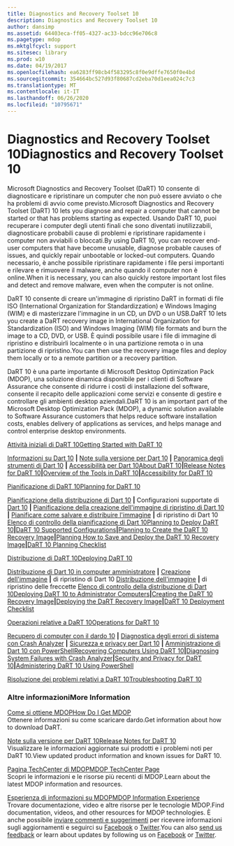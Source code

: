 ```yaml
---
title: Diagnostics and Recovery Toolset 10
description: Diagnostics and Recovery Toolset 10
author: dansimp
ms.assetid: 64403eca-ff05-4327-ac33-bdcc96e706c8
ms.pagetype: mdop
ms.mktglfcycl: support
ms.sitesec: library
ms.prod: w10
ms.date: 04/19/2017
ms.openlocfilehash: ea6283ff98cb4f583295c8f0e9dffe7650f0e4bd
ms.sourcegitcommit: 354664bc527d93f80687cd2eba70d1eea024c7c3
ms.translationtype: MT
ms.contentlocale: it-IT
ms.lasthandoff: 06/26/2020
ms.locfileid: "10795671"
---
```

# <span data-ttu-id="ab7fb-103">Diagnostics and Recovery Toolset 10</span><span class="sxs-lookup"><span data-stu-id="ab7fb-103">Diagnostics and Recovery Toolset 10</span></span>


<span data-ttu-id="ab7fb-104">Microsoft Diagnostics and Recovery Toolset (DaRT) 10 consente di diagnosticare e ripristinare un computer che non può essere avviato o che ha problemi di avvio come previsto.</span><span class="sxs-lookup"><span data-stu-id="ab7fb-104">Microsoft Diagnostics and Recovery Toolset (DaRT) 10 lets you diagnose and repair a computer that cannot be started or that has problems starting as expected.</span></span> <span data-ttu-id="ab7fb-105">Usando DaRT 10, puoi recuperare i computer degli utenti finali che sono diventati inutilizzabili, diagnosticare probabili cause di problemi e ripristinare rapidamente i computer non avviabili o bloccati.</span><span class="sxs-lookup"><span data-stu-id="ab7fb-105">By using DaRT 10, you can recover end-user computers that have become unusable, diagnose probable causes of issues, and quickly repair unbootable or locked-out computers.</span></span> <span data-ttu-id="ab7fb-106">Quando necessario, è anche possibile ripristinare rapidamente i file persi importanti e rilevare e rimuovere il malware, anche quando il computer non è online.</span><span class="sxs-lookup"><span data-stu-id="ab7fb-106">When it is necessary, you can also quickly restore important lost files and detect and remove malware, even when the computer is not online.</span></span>

<span data-ttu-id="ab7fb-107">DaRT 10 consente di creare un'immagine di ripristino DaRT in formati di file ISO (International Organization for Standardizzation) e Windows Imaging (WIM) e di masterizzare l'immagine in un CD, un DVD o un USB.</span><span class="sxs-lookup"><span data-stu-id="ab7fb-107">DaRT 10 lets you create a DaRT recovery image in International Organization for Standardization (ISO) and Windows Imaging (WIM) file formats and burn the image to a CD, DVD, or USB.</span></span> <span data-ttu-id="ab7fb-108">È quindi possibile usare i file di immagine di ripristino e distribuirli localmente o in una partizione remota o in una partizione di ripristino.</span><span class="sxs-lookup"><span data-stu-id="ab7fb-108">You can then use the recovery image files and deploy them locally or to a remote partition or a recovery partition.</span></span>

<span data-ttu-id="ab7fb-109">DaRT 10 è una parte importante di Microsoft Desktop Optimization Pack (MDOP), una soluzione dinamica disponibile per i clienti di Software Assurance che consente di ridurre i costi di installazione del software, consente il recapito delle applicazioni come servizi e consente di gestire e controllare gli ambienti desktop aziendali.</span><span class="sxs-lookup"><span data-stu-id="ab7fb-109">DaRT 10 is an important part of the Microsoft Desktop Optimization Pack (MDOP), a dynamic solution available to Software Assurance customers that helps reduce software installation costs, enables delivery of applications as services, and helps manage and control enterprise desktop environments.</span></span>

<a href="" id="getting-started-with-dart-10"></a>[<span data-ttu-id="ab7fb-110">Attività iniziali di DaRT 10</span><span class="sxs-lookup"><span data-stu-id="ab7fb-110">Getting Started with DaRT 10</span></span>](getting-started-with-dart-10.md)  

<span data-ttu-id="ab7fb-111">[Informazioni su Dart 10](about-dart-10.md) **|** [Note sulla versione per Dart 10](release-notes-for-dart-10.md) **|** [Panoramica degli strumenti di Dart 10](overview-of-the-tools-in-dart-10.md) **|** [Accessibilità per Dart 10](accessibility-for-dart-10.md)</span><span class="sxs-lookup"><span data-stu-id="ab7fb-111">[About DaRT 10](about-dart-10.md)**|**[Release Notes for DaRT 10](release-notes-for-dart-10.md)**|**[Overview of the Tools in DaRT 10](overview-of-the-tools-in-dart-10.md)**|**[Accessibility for DaRT 10](accessibility-for-dart-10.md)</span></span>

<a href="" id="planning-for-dart-10"></a>[<span data-ttu-id="ab7fb-112">Pianificazione di DaRT 10</span><span class="sxs-lookup"><span data-stu-id="ab7fb-112">Planning for DaRT 10</span></span>](planning-for-dart-10.md)  

<span data-ttu-id="ab7fb-113">[Pianificazione della distribuzione di Dart 10](planning-to-deploy-dart-10.md) **|** Configurazioni supportate di [Dart 10](dart-10-supported-configurations.md) **|** [Pianificazione della creazione dell'immagine di ripristino di Dart 10](planning-to-create-the-dart-10-recovery-image.md) **|** [Pianificare come salvare e distribuire l'immagine](planning-how-to-save-and-deploy-the-dart-10-recovery-image.md) **|** di ripristino di Dart 10 [Elenco di controllo della pianificazione di Dart 10](dart-10-planning-checklist.md)</span><span class="sxs-lookup"><span data-stu-id="ab7fb-113">[Planning to Deploy DaRT 10](planning-to-deploy-dart-10.md)**|**[DaRT 10 Supported Configurations](dart-10-supported-configurations.md)**|**[Planning to Create the DaRT 10 Recovery Image](planning-to-create-the-dart-10-recovery-image.md)**|**[Planning How to Save and Deploy the DaRT 10 Recovery Image](planning-how-to-save-and-deploy-the-dart-10-recovery-image.md)**|**[DaRT 10 Planning Checklist](dart-10-planning-checklist.md)</span></span>

<a href="" id="deploying-dart-10"></a>[<span data-ttu-id="ab7fb-114">Distribuzione di DaRT 10</span><span class="sxs-lookup"><span data-stu-id="ab7fb-114">Deploying DaRT 10</span></span>](deploying-dart-10.md)  

<span data-ttu-id="ab7fb-115">[Distribuzione di Dart 10 in computer amministratore](deploying-dart-10-to-administrator-computers.md) **|** [Creazione dell'immagine](creating-the-dart-10-recovery-image.md) **|** di ripristino di Dart 10 [Distribuzione dell'immagine](deploying-the-dart-recovery-image-dart-10.md) **|** di ripristino delle freccette [Elenco di controllo della distribuzione di Dart 10](dart-10-deployment-checklist.md)</span><span class="sxs-lookup"><span data-stu-id="ab7fb-115">[Deploying DaRT 10 to Administrator Computers](deploying-dart-10-to-administrator-computers.md)**|**[Creating the DaRT 10 Recovery Image](creating-the-dart-10-recovery-image.md)**|**[Deploying the DaRT Recovery Image](deploying-the-dart-recovery-image-dart-10.md)**|**[DaRT 10 Deployment Checklist](dart-10-deployment-checklist.md)</span></span>

<a href="" id="operations-for-dart-10"></a>[<span data-ttu-id="ab7fb-116">Operazioni relative a DaRT 10</span><span class="sxs-lookup"><span data-stu-id="ab7fb-116">Operations for DaRT 10</span></span>](operations-for-dart-10.md)  

<span data-ttu-id="ab7fb-117">[Recupero di computer con il dardo 10](recovering-computers-using-dart-10.md) **|** [Diagnostica degli errori di sistema con Crash Analyzer](diagnosing-system-failures-with-crash-analyzer-dart-10.md) **|** [Sicurezza e privacy per Dart 10](security-and-privacy-for-dart-10.md) **|** [Amministrazione di Dart 10 con PowerShell](administering-dart-10-using-powershell.md)</span><span class="sxs-lookup"><span data-stu-id="ab7fb-117">[Recovering Computers Using DaRT 10](recovering-computers-using-dart-10.md)**|**[Diagnosing System Failures with Crash Analyzer](diagnosing-system-failures-with-crash-analyzer-dart-10.md)**|**[Security and Privacy for DaRT 10](security-and-privacy-for-dart-10.md)**|**[Administering DaRT 10 Using PowerShell](administering-dart-10-using-powershell.md)</span></span>

<a href="" id="troubleshooting-dart-10"></a>[<span data-ttu-id="ab7fb-118">Risoluzione dei problemi relativi a DaRT 10</span><span class="sxs-lookup"><span data-stu-id="ab7fb-118">Troubleshooting DaRT 10</span></span>](troubleshooting-dart-10.md)  

### <span data-ttu-id="ab7fb-119">Altre informazioni</span><span class="sxs-lookup"><span data-stu-id="ab7fb-119">More Information</span></span>

<a href="" id="how-do-i-get-mdop"></a>[<span data-ttu-id="ab7fb-120">Come si ottiene MDOP</span><span class="sxs-lookup"><span data-stu-id="ab7fb-120">How Do I Get MDOP</span></span>](https://go.microsoft.com/fwlink/?LinkId=322049)  
<span data-ttu-id="ab7fb-121">Ottenere informazioni su come scaricare dardo.</span><span class="sxs-lookup"><span data-stu-id="ab7fb-121">Get information about how to download DaRT.</span></span>

<a href="" id="release-notes-for-dart-10"></a>[<span data-ttu-id="ab7fb-122">Note sulla versione per DaRT 10</span><span class="sxs-lookup"><span data-stu-id="ab7fb-122">Release Notes for DaRT 10</span></span>](release-notes-for-dart-10.md)  
<span data-ttu-id="ab7fb-123">Visualizzare le informazioni aggiornate sui prodotti e i problemi noti per DaRT 10.</span><span class="sxs-lookup"><span data-stu-id="ab7fb-123">View updated product information and known issues for DaRT 10.</span></span>

<a href="" id="mdop-techcenter-page"></a>[<span data-ttu-id="ab7fb-124">Pagina TechCenter di MDOP</span><span class="sxs-lookup"><span data-stu-id="ab7fb-124">MDOP TechCenter Page</span></span>](https://go.microsoft.com/fwlink/p/?LinkId=225286)  
<span data-ttu-id="ab7fb-125">Scopri le informazioni e le risorse più recenti di MDOP.</span><span class="sxs-lookup"><span data-stu-id="ab7fb-125">Learn about the latest MDOP information and resources.</span></span>

<a href="" id="mdop-information-experience"></a>[<span data-ttu-id="ab7fb-126">Esperienza di informazioni su MDOP</span><span class="sxs-lookup"><span data-stu-id="ab7fb-126">MDOP Information Experience</span></span>](https://go.microsoft.com/fwlink/p/?LinkId=236032)  
<span data-ttu-id="ab7fb-127">Trovare documentazione, video e altre risorse per le tecnologie MDOP.</span><span class="sxs-lookup"><span data-stu-id="ab7fb-127">Find documentation, videos, and other resources for MDOP technologies.</span></span> <span data-ttu-id="ab7fb-128">È anche possibile [inviare commenti e suggerimenti](mailto:MDOPDocs@microsoft.com) per ricevere informazioni sugli aggiornamenti e seguirci su [Facebook](https://go.microsoft.com/fwlink/p/?LinkId=242445) o [Twitter](https://go.microsoft.com/fwlink/p/?LinkId=242447).</span><span class="sxs-lookup"><span data-stu-id="ab7fb-128">You can also [send us feedback](mailto:MDOPDocs@microsoft.com) or learn about updates by following us on [Facebook](https://go.microsoft.com/fwlink/p/?LinkId=242445) or [Twitter](https://go.microsoft.com/fwlink/p/?LinkId=242447).</span></span>

 

 





